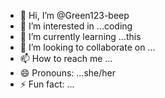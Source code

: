 - 👋 Hi, I’m @Green123-beep
- 👀 I’m interested in ...coding
- 🌱 I’m currently learning ...this
- 💞️ I’m looking to collaborate on ...
- 📫 How to reach me ...
- 😄 Pronouns: ...she/her
- ⚡ Fun fact: ...

<!---
Green123-beep/Green123-beep is a ✨ special ✨ repository because its `README.md` (this file) appears on your GitHub profile.
You can click the Preview link to take a look at your changes.
--->

